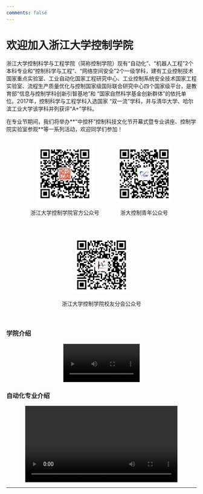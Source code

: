 ```yaml
---
comments: false
---
```


# 欢迎加入浙江大学控制学院

浙江大学控制科学与工程学院（简称控制学院）现有“自动化”、“机器人工程”2个本科专业和“控制科学与工程”、“网络空间安全”2个一级学科，建有工业控制技术国家重点实验室、工业自动化国家工程研究中心、工业控制系统安全技术国家工程实验室、流程生产质量优化与控制国家级国际联合研究中心四个国家级平台，是教育部“信息与控制学科创新引智基地”和 “国家自然科学基金创新群体”的依托单位。2017年，控制科学与工程学科入选国家 “双一流”学科，并与清华大学、哈尔滨工业大学该学科并列获评“A+”学科。

在专业节期间，我们将举办**“中控杯”控制科技文化节开幕式暨专业讲座、控制学院实验室参观**等一系列活动，欢迎同学们参加！

<div style="text-align: center;">
    <div style="display: inline-block; margin: 20px;">
        <img src="img/official_wechat.jpg" alt="浙江大学控制学院官方公众号" style="width: 150px;">
        <p>浙江大学控制学院官方公众号</p>
    </div>
    <div style="display: inline-block; margin: 20px;">
        <img src="img/youth_wechat.jpg" alt="浙大控制青年公众号" style="width: 150px;">
        <p>浙大控制青年公众号</p>
    </div>
    <div style="display: inline-block; margin: 20px;">
        <img src="img/alumni_wechat.jpg" alt="浙江大学控制学院校友分会公众号" style="width: 150px;">
        <p>浙江大学控制学院校友分会公众号</p>
    </div>
</div>

### 学院介绍
<div style="text-align: center;">
    <video style="width: 40%; height: auto; display: block; margin: auto;" controls loop>
        <source src="video/intro2.mp4" type="video/mp4">
        您的浏览器不支持该视频播放，请升级您的浏览器。
    </video>
</div>

### 自动化专业介绍
<div style="text-align: center;">
    <video style="width: 80%; height: auto; display: block; margin: auto;" controls loop>
        <source src="video/cse_intro.mp4" type="video/mp4">
        您的浏览器不支持该视频播放，请升级您的浏览器。
    </video>
</div>

---

<!-- ## QQ咨询群

欢迎加入浙江大学控制学院新生咨询群！如果你有任何问题，学长学姐们都会在群里为你解答。

<img src="img/qrcode.jpg" alt="QQ群二维码" style="width: 20%; display: block; margin-left: 60px;">

扫描上方二维码，加入新生咨询群！

--- -->
